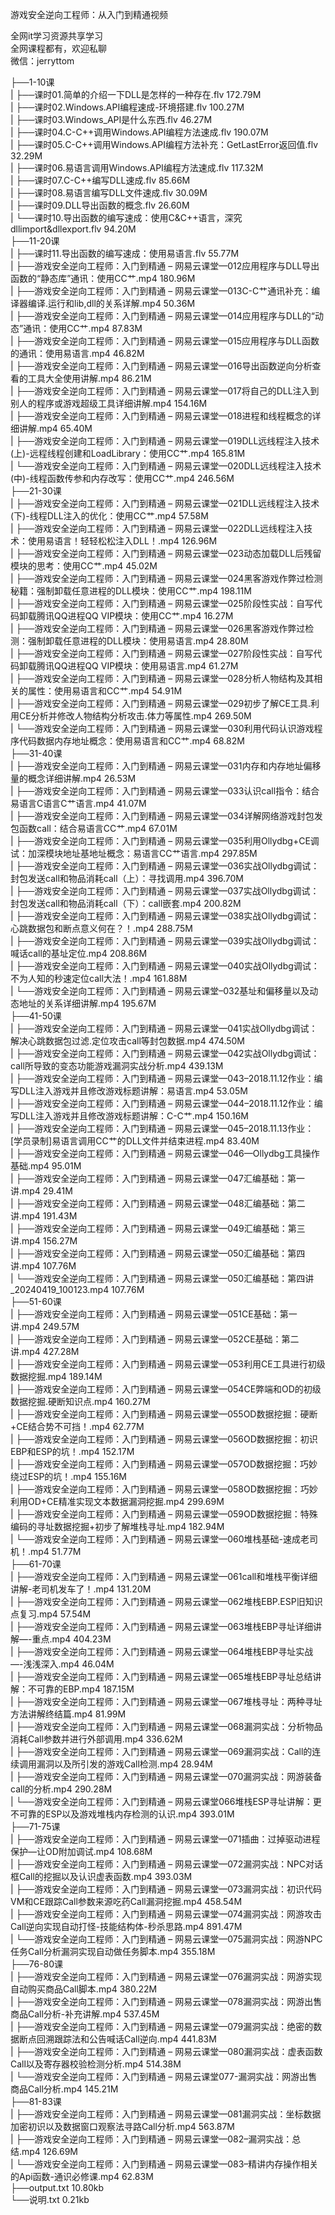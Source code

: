 游戏安全逆向工程师：从入门到精通视频

全网it学习资源共享学习<br>全网课程都有，欢迎私聊<br>微信：jerryttom<br>

├──1-10课<br> | ├──课时01.简单的介绍一下DLL是怎样的一种存在.flv 172.79M<br> | ├──课时02.Windows.API编程速成-环境搭建.flv 100.27M<br> | ├──课时03.Windows_API是什么东西.flv 46.27M<br> | ├──课时04.C-C++调用Windows.API编程方法速成.flv 190.07M<br> | ├──课时05.C-C++调用Windows.API编程方法补充：GetLastError返回值.flv 32.29M<br> | ├──课时06.易语言调用Windows.API编程方法速成.flv 117.32M<br> | ├──课时07.C-C++编写DLL速成.flv 85.66M<br> | ├──课时08.易语言编写DLL文件速成.flv 30.09M<br> | ├──课时09.DLL导出函数的概念.flv 26.60M<br> | └──课时10.导出函数的编写速成：使用C&amp;C++语言，深究dllimport&amp;dllexport.flv 94.20M<br> ├──11-20课<br> | ├──课时11.导出函数的编写速成：使用易语言.flv 55.77M<br> | ├──游戏安全逆向工程师：入门到精通 – 网易云课堂—012应用程序与DLL导出函数的“静态库”通讯：使用CC艹.mp4 180.96M<br> | ├──游戏安全逆向工程师：入门到精通 – 网易云课堂—013C-C艹通讯补充：编译器编译.运行和lib,dll的关系详解.mp4 50.36M<br> | ├──游戏安全逆向工程师：入门到精通 – 网易云课堂—014应用程序与DLL的“动态”通讯：使用CC艹.mp4 87.83M<br> | ├──游戏安全逆向工程师：入门到精通 – 网易云课堂—015应用程序与DLL函数的通讯：使用易语言.mp4 46.82M<br> | ├──游戏安全逆向工程师：入门到精通 – 网易云课堂—016导出函数逆向分析查看的工具大全使用讲解.mp4 86.21M<br> | ├──游戏安全逆向工程师：入门到精通 – 网易云课堂—017将自己的DLL注入到别人的程序或游戏超级工具详细讲解.mp4 154.16M<br> | ├──游戏安全逆向工程师：入门到精通 – 网易云课堂—018进程和线程概念的详细讲解.mp4 65.40M<br> | ├──游戏安全逆向工程师：入门到精通 – 网易云课堂—019DLL远线程注入技术(上)-远程线程创建和LoadLibrary：使用CC艹.mp4 165.81M<br> | └──游戏安全逆向工程师：入门到精通 – 网易云课堂—020DLL远线程注入技术(中)-线程函数传参和内存改写：使用CC艹.mp4 246.56M<br> ├──21-30课<br> | ├──游戏安全逆向工程师：入门到精通 – 网易云课堂—021DLL远线程注入技术(下)-线程DLL注入的优化：使用CC艹.mp4 57.58M<br> | ├──游戏安全逆向工程师：入门到精通 – 网易云课堂—022DLL远线程注入技术：使用易语言！轻轻松松注入DLL！.mp4 126.96M<br> | ├──游戏安全逆向工程师：入门到精通 – 网易云课堂—023动态加载DLL后残留模块的思考：使用CC艹.mp4 45.02M<br> | ├──游戏安全逆向工程师：入门到精通 – 网易云课堂—024黑客游戏作弊过检测秘籍：强制卸载任意进程的DLL模块：使用CC艹.mp4 198.11M<br> | ├──游戏安全逆向工程师：入门到精通 – 网易云课堂—025阶段性实战：自写代码卸载腾讯QQ进程QQ VIP模块：使用CC艹.mp4 16.27M<br> | ├──游戏安全逆向工程师：入门到精通 – 网易云课堂—026黑客游戏作弊过检测：强制卸载任意进程的DLL模块：使用易语言.mp4 28.80M<br> | ├──游戏安全逆向工程师：入门到精通 – 网易云课堂—027阶段性实战：自写代码卸载腾讯QQ进程QQ VIP模块：使用易语言.mp4 61.27M<br> | ├──游戏安全逆向工程师：入门到精通 – 网易云课堂—028分析人物结构及其相关的属性：使用易语言和CC艹.mp4 54.91M<br> | ├──游戏安全逆向工程师：入门到精通 – 网易云课堂—029初步了解CE工具.利用CE分析并修改人物结构分析攻击.体力等属性.mp4 269.50M<br> | └──游戏安全逆向工程师：入门到精通 – 网易云课堂—030利用代码认识游戏程序代码数据内存地址概念：使用易语言和CC艹.mp4 68.82M<br> ├──31-40课<br> | ├──游戏安全逆向工程师：入门到精通 – 网易云课堂—031内存和内存地址偏移量的概念详细讲解.mp4 26.53M<br> | ├──游戏安全逆向工程师：入门到精通 – 网易云课堂—033认识call指令：结合易语言C语言C艹语言.mp4 41.07M<br> | ├──游戏安全逆向工程师：入门到精通 – 网易云课堂—034详解网络游戏封包发包函数call：结合易语言CC艹.mp4 67.01M<br> | ├──游戏安全逆向工程师：入门到精通 – 网易云课堂—035利用Ollydbg+CE调试：加深模块地址基地址概念：易语言CC艹语言.mp4 297.85M<br> | ├──游戏安全逆向工程师：入门到精通 – 网易云课堂—036实战Ollydbg调试：封包发送call和物品消耗call（上）：寻找调用.mp4 396.70M<br> | ├──游戏安全逆向工程师：入门到精通 – 网易云课堂—037实战Ollydbg调试：封包发送call和物品消耗call（下）：call嵌套.mp4 200.82M<br> | ├──游戏安全逆向工程师：入门到精通 – 网易云课堂—038实战Ollydbg调试：心跳数据包和断点意义何在？！.mp4 288.75M<br> | ├──游戏安全逆向工程师：入门到精通 – 网易云课堂—039实战Ollydbg调试：喊话call的基址定位.mp4 208.86M<br> | ├──游戏安全逆向工程师：入门到精通 – 网易云课堂—040实战Ollydbg调试：不为人知的秒速定位call大法！.mp4 161.88M<br> | └──游戏安全逆向工程师：入门到精通 – 网易云课堂–032基址和偏移量以及动态地址的关系详细讲解.mp4 195.67M<br> ├──41-50课<br> | ├──游戏安全逆向工程师：入门到精通 – 网易云课堂—041实战Ollydbg调试：解决心跳数据包过滤.定位攻击call等封包数据.mp4 474.50M<br> | ├──游戏安全逆向工程师：入门到精通 – 网易云课堂—042实战Ollydbg调试：call所导致的变态功能游戏漏洞实战分析.mp4 439.13M<br> | ├──游戏安全逆向工程师：入门到精通 – 网易云课堂—043–2018.11.12作业：编写DLL注入游戏并且修改游戏标题讲解：易语言.mp4 53.05M<br> | ├──游戏安全逆向工程师：入门到精通 – 网易云课堂—044–2018.11.12作业：编写DLL注入游戏并且修改游戏标题讲解：C-C艹.mp4 150.16M<br> | ├──游戏安全逆向工程师：入门到精通 – 网易云课堂—045–2018.11.13作业：[学员录制]易语言调用CC艹的DLL文件并结束进程.mp4 83.40M<br> | ├──游戏安全逆向工程师：入门到精通 – 网易云课堂—046—Ollydbg工具操作基础.mp4 95.01M<br> | ├──游戏安全逆向工程师：入门到精通 – 网易云课堂—047汇编基础：第一讲.mp4 29.41M<br> | ├──游戏安全逆向工程师：入门到精通 – 网易云课堂—048汇编基础：第二讲.mp4 191.43M<br> | ├──游戏安全逆向工程师：入门到精通 – 网易云课堂—049汇编基础：第三讲.mp4 156.27M<br> | ├──游戏安全逆向工程师：入门到精通 – 网易云课堂—050汇编基础：第四讲.mp4 107.76M<br> | └──游戏安全逆向工程师：入门到精通 – 网易云课堂—050汇编基础：第四讲_20240419_100123.mp4 107.76M<br> ├──51-60课<br> | ├──游戏安全逆向工程师：入门到精通 – 网易云课堂—051CE基础：第一讲.mp4 249.57M<br> | ├──游戏安全逆向工程师：入门到精通 – 网易云课堂—052CE基础：第二讲.mp4 427.28M<br> | ├──游戏安全逆向工程师：入门到精通 – 网易云课堂—053利用CE工具进行初级数据挖掘.mp4 189.14M<br> | ├──游戏安全逆向工程师：入门到精通 – 网易云课堂—054CE弊端和OD的初级数据挖掘.硬断知识点.mp4 160.27M<br> | ├──游戏安全逆向工程师：入门到精通 – 网易云课堂—055OD数据挖掘：硬断+CE结合势不可挡！.mp4 62.77M<br> | ├──游戏安全逆向工程师：入门到精通 – 网易云课堂—056OD数据挖掘：初识EBP和ESP的坑！.mp4 152.17M<br> | ├──游戏安全逆向工程师：入门到精通 – 网易云课堂—057OD数据挖掘：巧妙绕过ESP的坑！.mp4 155.16M<br> | ├──游戏安全逆向工程师：入门到精通 – 网易云课堂—058OD数据挖掘：巧妙利用OD+CE精准实现文本数据漏洞挖掘.mp4 299.69M<br> | ├──游戏安全逆向工程师：入门到精通 – 网易云课堂—059OD数据挖掘：特殊编码的寻址数据挖掘+初步了解堆栈寻址.mp4 182.94M<br> | └──游戏安全逆向工程师：入门到精通 – 网易云课堂—060堆栈基础-速成老司机！.mp4 51.77M<br> ├──61-70课<br> | ├──游戏安全逆向工程师：入门到精通 – 网易云课堂—061call和堆栈平衡详细讲解-老司机发车了！.mp4 131.20M<br> | ├──游戏安全逆向工程师：入门到精通 – 网易云课堂—062堆栈EBP.ESP旧知识点复习.mp4 57.54M<br> | ├──游戏安全逆向工程师：入门到精通 – 网易云课堂—063堆栈EBP寻址详细讲解—-重点.mp4 404.23M<br> | ├──游戏安全逆向工程师：入门到精通 – 网易云课堂—064堆栈EBP寻址实战—-浅浅深入.mp4 46.04M<br> | ├──游戏安全逆向工程师：入门到精通 – 网易云课堂—065堆栈EBP寻址总结讲解：不可靠的EBP.mp4 187.15M<br> | ├──游戏安全逆向工程师：入门到精通 – 网易云课堂—067堆栈寻址：两种寻址方法讲解终结篇.mp4 81.99M<br> | ├──游戏安全逆向工程师：入门到精通 – 网易云课堂—068漏洞实战：分析物品消耗Call参数并进行外部调用.mp4 336.62M<br> | ├──游戏安全逆向工程师：入门到精通 – 网易云课堂—069漏洞实战：Call的连续调用漏洞以及所引发的游戏Call检测.mp4 28.94M<br> | ├──游戏安全逆向工程师：入门到精通 – 网易云课堂—070漏洞实战：网游装备call的分析.mp4 290.28M<br> | └──游戏安全逆向工程师：入门到精通 – 网易云课堂066堆栈ESP寻址讲解：更不可靠的ESP以及游戏堆栈内存检测的认识.mp4 393.01M<br> ├──71-75课<br> | ├──游戏安全逆向工程师：入门到精通 – 网易云课堂—071插曲：过掉驱动进程保护—让OD附加调试.mp4 108.68M<br> | ├──游戏安全逆向工程师：入门到精通 – 网易云课堂—072漏洞实战：NPC对话框Call的挖掘以及认识虚表函数.mp4 393.03M<br> | ├──游戏安全逆向工程师：入门到精通 – 网易云课堂—073漏洞实战：初识代码VM和CE跟踪Call参数来源吃药Call漏洞挖掘.mp4 458.54M<br> | ├──游戏安全逆向工程师：入门到精通 – 网易云课堂—074漏洞实战：网游攻击Call逆向实现自动打怪-技能结构体-秒杀思路.mp4 891.47M<br> | └──游戏安全逆向工程师：入门到精通 – 网易云课堂—075漏洞实战：网游NPC任务Call分析漏洞实现自动做任务脚本.mp4 355.18M<br> ├──76-80课<br> | ├──游戏安全逆向工程师：入门到精通 – 网易云课堂—076漏洞实战：网游实现自动购买商品Call脚本.mp4 380.22M<br> | ├──游戏安全逆向工程师：入门到精通 – 网易云课堂—078漏洞实战：网游出售商品Call分析-补充讲解.mp4 537.45M<br> | ├──游戏安全逆向工程师：入门到精通 – 网易云课堂—079漏洞实战：绝密的数据断点回溯跟踪法和公告喊话Call逆向.mp4 441.83M<br> | ├──游戏安全逆向工程师：入门到精通 – 网易云课堂—080漏洞实战：虚表函数Call以及寄存器校验检测分析.mp4 514.38M<br> | └──游戏安全逆向工程师：入门到精通 – 网易云课堂077-漏洞实战：网游出售商品Call分析.mp4 145.21M<br> ├──81-83课<br> | ├──游戏安全逆向工程师：入门到精通 – 网易云课堂—081漏洞实战：坐标数据加密初识以及数据窗口观察法寻路Call分析.mp4 563.87M<br> | ├──游戏安全逆向工程师：入门到精通 – 网易云课堂—082–漏洞实战：总结.mp4 126.69M<br> | └──游戏安全逆向工程师：入门到精通 – 网易云课堂—083–精讲内存操作相关的Api函数-通识必修课.mp4 62.83M<br> ├──output.txt 10.80kb<br> └──说明.txt 0.21kb